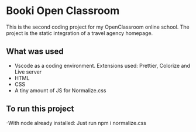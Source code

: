 # Booki Open Classroom

This is the second coding project for my OpenClassroom online school. The project is the static integration of a travel agency homepage.

## What was used

- Vscode as a coding environment.
  Extensions used: Prettier, Colorize and Live server
- HTML
- CSS
- A tiny amount of JS for Normalize.css

## To run this project

-With node already installed: Just run npm i normalize.css
